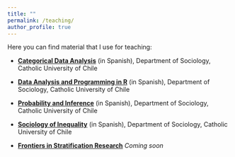 ```yaml
---
title: ""
permalink: /teaching/
author_profile: true
---
```



Here you can find material that I use for teaching:


- **[Categorical Data Analysis](https://github.com/mebucca/cda_soc3070)** (in Spanish), Department of Sociology, Catholic University of Chile

- **[Data Analysis and Programming in R](https://github.com/mebucca/dar_soc4001)** (in Spanish), Department of Sociology, Catholic University of Chile

- **[Probability and Inference](https://github.com/mebucca/ad2-sol114)** (in Spanish), Department of Sociology, Catholic University of Chile

- **[Sociology of Inequality](https://github.com/mebucca/sdd_sol186s)** (in Spanish), Department of Sociology, Catholic University of Chile

- **[Frontiers in Stratification Research](https://github.com/mebucca/sdd_sol186s)**  *Coming soon*

